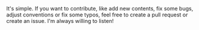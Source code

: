 It's simple. If you want to contribute, like add new contents, fix some bugs, adjust conventions or fix some typos, feel free to create a pull request or create an issue. I'm always willing to listen!
